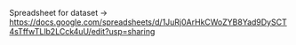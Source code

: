 Spreadsheet for dataset -> https://docs.google.com/spreadsheets/d/1JuRj0ArHkCWoZYB8Yad9DySCT4sTffwTLlb2LCck4uU/edit?usp=sharing
